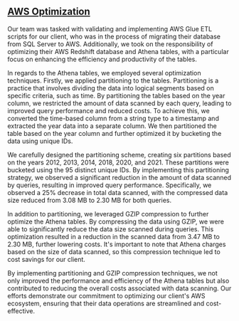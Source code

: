 ## [AWS Optimization](https://github.com/Hamzahmed/Work_Projects/tree/main/AWS%20Optimization)

Our team was tasked with validating and implementing AWS Glue ETL scripts for our client, who was in the process of migrating their database from SQL Server to AWS. Additionally, we took on the responsibility of optimizing their AWS Redshift database and Athena tables, with a particular focus on enhancing the efficiency and productivity of the tables.

In regards to the Athena tables, we employed several optimization techniques. Firstly, we applied partitioning to the tables. Partitioning is a practice that involves dividing the data into logical segments based on specific criteria, such as time. By partitioning the tables based on the year column, we restricted the amount of data scanned by each query, leading to improved query performance and reduced costs. To achieve this, we converted the time-based column from a string type to a timestamp and extracted the year data into a separate column. We then partitioned the table based on the year column and further optimized it by bucketing the data using unique IDs.

We carefully designed the partitioning scheme, creating six partitions based on the years 2012, 2013, 2014, 2018, 2020, and 2021. These partitions were bucketed using the 95 distinct unique IDs. By implementing this partitioning strategy, we observed a significant reduction in the amount of data scanned by queries, resulting in improved query performance. Specifically, we observed a 25% decrease in total data scanned, with the compressed data size reduced from 3.08 MB to 2.30 MB for both queries.

In addition to partitioning, we leveraged GZIP compression to further optimize the Athena tables. By compressing the data using GZIP, we were able to significantly reduce the data size scanned during queries. This optimization resulted in a reduction in the scanned data from 3.47 MB to 2.30 MB, further lowering costs. It's important to note that Athena charges based on the size of data scanned, so this compression technique led to cost savings for our client.

By implementing partitioning and GZIP compression techniques, we not only improved the performance and efficiency of the Athena tables but also contributed to reducing the overall costs associated with data scanning. Our efforts demonstrate our commitment to optimizing our client's AWS ecosystem, ensuring that their data operations are streamlined and cost-effective.